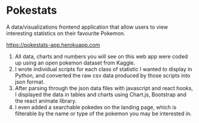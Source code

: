 # Pokestats
 A data/visualizations frontend application that allow users to view interesting statistics on their favourite Pokemon.
 
 https://pokestats-app.herokuapp.com
 
 1. All data, charts and numbers you will see on this web app were coded up using an open pokemon dataset from Kaggle.
 2. I wrote individual scripts for each class of statistic I wanted to display in Python, and converted the raw csv data produced by those scripts into json format.
 3. After parsing through the json data files with javascript and react hooks, I displayed the data in tables and charts using Chart.js, Bootstrap and the react animate library.
 4. I even added a searchable pokedex on the landing page, which is filterable by the name or type of the pokemon you may be interested in.
 
 
